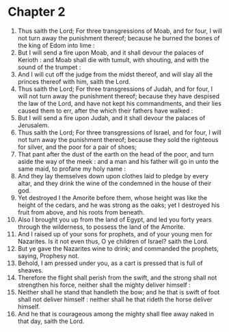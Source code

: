 # Chapter 2

1. Thus saith the Lord; For three transgressions of Moab, and for four, I will not turn away the punishment thereof; because he burned the bones of the king of Edom into lime :
2. But I will send a fire upon Moab, and it shall devour the palaces of Kerioth : and Moab shall die with tumult, with shouting, and with the sound of the trumpet :
3. And I will cut off the judge from the midst thereof, and will slay all the princes thereof with him, saith the Lord.
4. Thus saith the Lord; For three transgressions of Judah, and for four, I will not turn away the punishment thereof; because they have despised the law of the Lord, and have not kept his commandments, and their lies caused them to err, after the which their fathers have walked :
5. But I will send a fire upon Judah, and it shall devour the palaces of Jerusalem.
6. Thus saith the Lord; For three transgressions of Israel, and for four, I will not turn away the punishment thereof; because they sold the righteous for silver, and the poor for a pair of shoes;
7. That pant after the dust of the earth on the head of the poor, and turn aside the way of the meek : and a man and his father will go in unto the same maid, to profane my holy name :
8. And they lay themselves down upon clothes laid to pledge by every altar, and they drink the wine of the condemned in the house of their god.
9. Yet destroyed I the Amorite before them, whose height was like the height of the cedars, and he was strong as the oaks; yet I destroyed his fruit from above, and his roots from beneath.
10. Also I brought you up from the land of Egypt, and led you forty years through the wilderness, to possess the land of the Amorite.
11. And I raised up of your sons for prophets, and of your young men for Nazarites. Is it not even thus, O ye children of Israel? saith the Lord.
12. But ye gave the Nazarites wine to drink; and commanded the prophets, saying, Prophesy not.
13. Behold, I am pressed under you, as a cart is pressed that is full of sheaves.
14. Therefore the flight shall perish from the swift, and the strong shall not strengthen his force, neither shall the mighty deliver himself :
15. Neither shall he stand that handleth the bow; and he that is swift of foot shall not deliver himself : neither shall he that rideth the horse deliver himself.
16. And he that is courageous among the mighty shall flee away naked in that day, saith the Lord.

